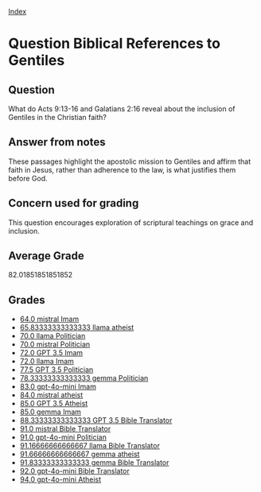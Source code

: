 
[Index](../../index.md)
# Question Biblical References to Gentiles
## Question
What do Acts 9:13-16 and Galatians 2:16 reveal about the inclusion of Gentiles in the Christian faith?

## Answer from notes
These passages highlight the apostolic mission to Gentiles and affirm that faith in Jesus, rather than adherence to the law, is what justifies them before God.

## Concern used for grading
This question encourages exploration of scriptural teachings on grace and inclusion.

## Average Grade
82.01851851851852

## Grades
 * [64.0 mistral Imam](../answers/mistral_Imam/Biblical_References_to_Gentiles.md)
 * [65.83333333333333 llama atheist](../answers/llama_atheist/Biblical_References_to_Gentiles.md)
 * [70.0 llama Politician](../answers/llama_Politician/Biblical_References_to_Gentiles.md)
 * [70.0 mistral Politician](../answers/mistral_Politician/Biblical_References_to_Gentiles.md)
 * [72.0 GPT 3.5 Imam](../answers/GPT_3.5_Imam/Biblical_References_to_Gentiles.md)
 * [72.0 llama Imam](../answers/llama_Imam/Biblical_References_to_Gentiles.md)
 * [77.5 GPT 3.5 Politician](../answers/GPT_3.5_Politician/Biblical_References_to_Gentiles.md)
 * [78.33333333333333 gemma Politician](../answers/gemma_Politician/Biblical_References_to_Gentiles.md)
 * [83.0 gpt-4o-mini Imam](../answers/gpt-4o-mini_Imam/Biblical_References_to_Gentiles.md)
 * [84.0 mistral atheist](../answers/mistral_atheist/Biblical_References_to_Gentiles.md)
 * [85.0 GPT 3.5 Atheist](../answers/GPT_3.5_Atheist/Biblical_References_to_Gentiles.md)
 * [85.0 gemma Imam](../answers/gemma_Imam/Biblical_References_to_Gentiles.md)
 * [88.33333333333333 GPT 3.5 Bible Translator](../answers/GPT_3.5_Bible_Translator/Biblical_References_to_Gentiles.md)
 * [91.0 mistral Bible Translator](../answers/mistral_Bible_Translator/Biblical_References_to_Gentiles.md)
 * [91.0 gpt-4o-mini Politician](../answers/gpt-4o-mini_Politician/Biblical_References_to_Gentiles.md)
 * [91.16666666666667 llama Bible Translator](../answers/llama_Bible_Translator/Biblical_References_to_Gentiles.md)
 * [91.66666666666667 gemma atheist](../answers/gemma_atheist/Biblical_References_to_Gentiles.md)
 * [91.83333333333333 gemma Bible Translator](../answers/gemma_Bible_Translator/Biblical_References_to_Gentiles.md)
 * [92.0 gpt-4o-mini Bible Translator](../answers/gpt-4o-mini_Bible_Translator/Biblical_References_to_Gentiles.md)
 * [94.0 gpt-4o-mini Atheist](../answers/gpt-4o-mini_Atheist/Biblical_References_to_Gentiles.md)
